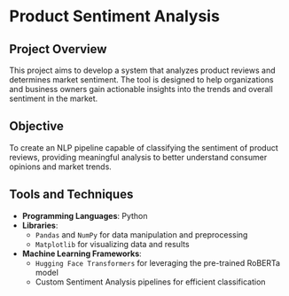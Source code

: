 # Product Sentiment Analysis

## Project Overview
This project aims to develop a system that analyzes product reviews and determines market sentiment. The tool is designed to help organizations and business owners gain actionable insights into the trends and overall sentiment in the market.

## Objective
To create an NLP pipeline capable of classifying the sentiment of product reviews, providing meaningful analysis to better understand consumer opinions and market trends.

## Tools and Techniques
- **Programming Languages**: Python
- **Libraries**:
  - `Pandas` and `NumPy` for data manipulation and preprocessing
  - `Matplotlib` for visualizing data and results
- **Machine Learning Frameworks**:
  - `Hugging Face Transformers` for leveraging the pre-trained RoBERTa model
  - Custom Sentiment Analysis pipelines for efficient classification

